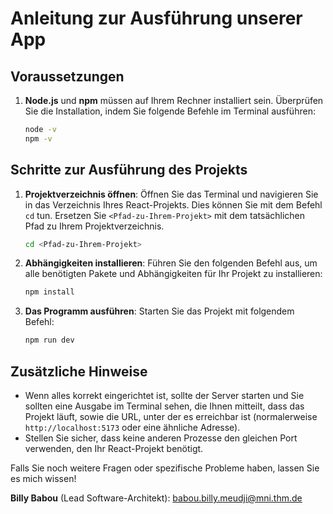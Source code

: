 # Anleitung zur Ausführung unserer App

## Voraussetzungen

1. **Node.js** und **npm** müssen auf Ihrem Rechner installiert sein. Überprüfen Sie die Installation, indem Sie folgende Befehle im Terminal ausführen:
   ```bash
   node -v
   npm -v
   ```

## Schritte zur Ausführung des Projekts

1. **Projektverzeichnis öffnen**:
   Öffnen Sie das Terminal und navigieren Sie in das Verzeichnis Ihres React-Projekts. Dies können Sie mit dem Befehl `cd` tun. Ersetzen Sie `<Pfad-zu-Ihrem-Projekt>` mit dem tatsächlichen Pfad zu Ihrem Projektverzeichnis.

   ```bash
   cd <Pfad-zu-Ihrem-Projekt>
   ```

2. **Abhängigkeiten installieren**:
   Führen Sie den folgenden Befehl aus, um alle benötigten Pakete und Abhängigkeiten für Ihr Projekt zu installieren:

   ```bash
   npm install
   ```

3. **Das Programm ausführen**:
   Starten Sie das Projekt mit folgendem Befehl:
   ```bash
   npm run dev
   ```

## Zusätzliche Hinweise

- Wenn alles korrekt eingerichtet ist, sollte der Server starten und Sie sollten eine Ausgabe im Terminal sehen, die Ihnen mitteilt, dass das Projekt läuft, sowie die URL, unter der es erreichbar ist (normalerweise `http://localhost:5173` oder eine ähnliche Adresse).
- Stellen Sie sicher, dass keine anderen Prozesse den gleichen Port verwenden, den Ihr React-Projekt benötigt.

Falls Sie noch weitere Fragen oder spezifische Probleme haben, lassen Sie es mich wissen!

<strong>Billy Babou</strong> (Lead Software-Architekt): <a href="mailto:babou.billy.meudji@mni.thm.de">babou.billy.meudji@mni.thm.de</a>
